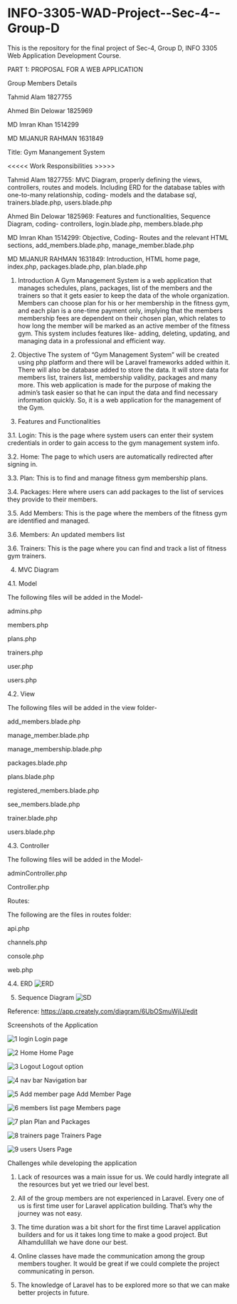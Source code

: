 # INFO-3305-WAD-Project--Sec-4--Group-D
This is the repository for the final project of Sec-4, Group D, INFO 3305 Web Application Development Course. 

PART 1: PROPOSAL FOR A WEB APPLICATION 


Group Members Details


Tahmid Alam	            1827755


Ahmed Bin Delowar	      1825969


MD Imran Khan	          1514299


MD MIJANUR RAHMAN	      1631849



Title: Gym Manangement System


<<<<< Work Responsibilities >>>>>

Tahmid Alam	1827755: MVC Diagram, properly defining the views, controllers, routes and models. Including ERD for the database tables with one-to-many relationship, coding- models and the database sql, trainers.blade.php, users.blade.php

Ahmed Bin Delowar	1825969: Features and functionalities, Sequence Diagram, coding- controllers, login.blade.php, members.blade.php 

MD Imran Khan	1514299: Objective, Coding- Routes and the relevant HTML sections, add_members.blade.php, manage_member.blade.php 

MD MIJANUR RAHMAN	1631849: Introduction, HTML home page, index.php, packages.blade.php, plan.blade.php 





1.	Introduction 
A Gym Management System is a web application that manages schedules, plans, packages, list of the members and the trainers so that it gets easier to keep the data of the whole organization. Members can choose plan for his or her membership in the fitness gym, and each plan is a one-time payment only, implying that the members membership fees are dependent on their chosen plan, which relates to how long the member will be marked as an active member of the fitness gym. This system includes features like- adding, deleting, updating, and managing data in a professional and efficient way. 

2.	Objective
The system of “Gym Management System” will be created using php platform and there will be Laravel frameworks added within it. There will also be database added to store the data. It will store data for members list, trainers list, membership validity, packages and many more. This web application is made for the purpose of making the admin’s task easier so that he can input the data and find necessary information quickly. So, it is a web application for the management of the Gym. 

3.	Features and Functionalities 

3.1.	Login: 
This is the page where system users can enter their system credentials in order to gain access to the gym management system info.

3.2.	Home:
The page to which users are automatically redirected after signing in.

3.3.	Plan:
This is to find and manage fitness gym membership plans.

3.4.	Packages:
Here where users can add packages to the list of services they provide to their members.

3.5.	Add Members:
This is the page where the members of the fitness gym are identified and managed.

3.6. Members: 
An updated members list

3.6.	Trainers:
This is the page where you can find and track a list of fitness gym trainers.



4.	MVC Diagram

4.1.	Model 

The following files will be added in the Model- 

admins.php

members.php

plans.php

trainers.php

user.php

users.php




4.2.	View

The following files will be added in the view folder- 

add_members.blade.php

manage_member.blade.php

manage_membership.blade.php

packages.blade.php

plans.blade.php

registered_members.blade.php

see_members.blade.php

trainer.blade.php

users.blade.php


4.3.	Controller

The following files will be added in the Model- 

adminController.php

Controller.php


Routes: 

The following are the files in routes folder: 

api.php

channels.php

console.php

web.php



4.4.	ERD
![ERD](https://user-images.githubusercontent.com/95847851/151224669-6784b2db-e43a-4ab2-8174-8b9a2ceb4a4c.jpg) 

5.	Sequence Diagram 
![SD](https://user-images.githubusercontent.com/95847851/151224674-7dd0cfad-5a02-4712-9fba-0c0f063a964c.jpg)
 

Reference: 
https://app.creately.com/diagram/6UbOSmuWjIJ/edit

Screenshots of the Application 

![1  login](https://user-images.githubusercontent.com/95847851/151223695-bc2e3ae7-b8ee-4920-b4e9-52ee9f5216fb.jpg) 
Login page

![2  Home](https://user-images.githubusercontent.com/95847851/151223698-333a9e26-b3f8-47e3-9f52-4fe33b41dbab.jpg)
Home Page

![3  Logout](https://user-images.githubusercontent.com/95847851/151223701-1acc1ade-6a2f-49e8-a33d-26941ce2655d.jpg)
Logout option

![4  nav bar](https://user-images.githubusercontent.com/95847851/151223705-b906c936-a683-49b1-9f8f-f0c0dcc7b18e.jpg)
Navigation bar

![5  Add member page](https://user-images.githubusercontent.com/95847851/151223709-468c7f64-97fb-4a1d-8607-6ce3cc8d3c78.jpg)
Add Member Page

![6  members list page](https://user-images.githubusercontent.com/95847851/151223713-d2350854-a848-422c-bf5c-cf63722b1397.jpg)
Members page

![7  plan](https://user-images.githubusercontent.com/95847851/151223686-ffaf9a04-062b-480b-9be1-9c3375921eca.jpg)
Plan and Packages 

![8  trainers page](https://user-images.githubusercontent.com/95847851/151223690-28cc6395-54aa-47e4-a461-aaac3348776a.jpg)
Trainers Page

![9  users](https://user-images.githubusercontent.com/95847851/151223692-6f871579-7784-4d7a-9399-0c16dd65d86f.jpg)
Users Page






Challenges while developing the application


1.	Lack of resources was a main issue for us. We could hardly integrate all the resources but yet we tried our level best. 


3.	All of the group members are not experienced in Laravel. Every one of us is first time user for Laravel application building. That’s why the journey was not easy.


5.	The time duration was a bit short for the first time Laravel application builders and for us it takes long time to make a good project. But Alhamdulillah we have done our best. 


7.	Online classes have made the communication among the group members tougher. It would be great if we could complete the project communicating in person. 


9.	The knowledge of Laravel has to be explored more so that we can make better projects in future. 

 

